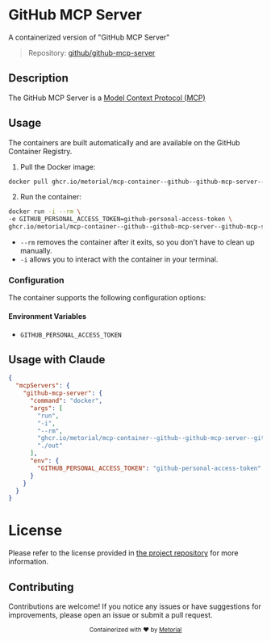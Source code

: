 
# GitHub MCP Server

A containerized version of "GitHub MCP Server"

> Repository: [github/github-mcp-server](https://github.com/github/github-mcp-server)

## Description

The GitHub MCP Server is a [Model Context Protocol (MCP)](https://modelcontextprotocol.io/introduction)


## Usage

The containers are built automatically and are available on the GitHub Container Registry.

1. Pull the Docker image:

```bash
docker pull ghcr.io/metorial/mcp-container--github--github-mcp-server--github-mcp-server
```

2. Run the container:

```bash
docker run -i --rm \ 
-e GITHUB_PERSONAL_ACCESS_TOKEN=github-personal-access-token \
ghcr.io/metorial/mcp-container--github--github-mcp-server--github-mcp-server  "./out"
```

- `--rm` removes the container after it exits, so you don't have to clean up manually.
- `-i` allows you to interact with the container in your terminal.



### Configuration

The container supports the following configuration options:




#### Environment Variables

- `GITHUB_PERSONAL_ACCESS_TOKEN`




## Usage with Claude

```json
{
  "mcpServers": {
    "github-mcp-server": {
      "command": "docker",
      "args": [
        "run",
        "-i",
        "--rm",
        "ghcr.io/metorial/mcp-container--github--github-mcp-server--github-mcp-server",
        "./out"
      ],
      "env": {
        "GITHUB_PERSONAL_ACCESS_TOKEN": "github-personal-access-token"
      }
    }
  }
}
```

# License

Please refer to the license provided in [the project repository](https://github.com/github/github-mcp-server) for more information.

## Contributing

Contributions are welcome! If you notice any issues or have suggestions for improvements, please open an issue or submit a pull request.

<div align="center">
  <sub>Containerized with ❤️ by <a href="https://metorial.com">Metorial</a></sub>
</div>
  